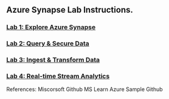 ## Azure Synapse Lab Instructions.

### [Lab 1: Explore Azure Synapse](/lab/Explore%20Azure%20Synapse.pdf)

### [Lab 2: Query & Secure Data](/lab2.md#lab-2-query--secure-data)

### [Lab 3: Ingest & Transform Data](/lab3.md)

### [Lab 4: Real-time Stream Analytics](/lab4.md)


References:
  Miscorsoft Github
  MS Learn
  Azure Sample Github
